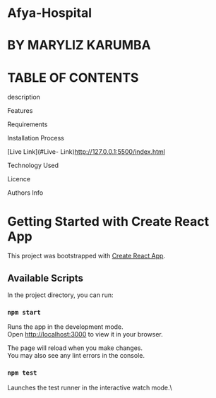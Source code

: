 # Afya-Hospital

# BY MARYLIZ KARUMBA
 
 # TABLE OF CONTENTS

description

Features

Requirements

Installation Process

[Live Link](#Live- Link)http://127.0.0.1:5500/index.html

Technology Used

Licence

Authors Info



# Getting Started with Create React App

This project was bootstrapped with [Create React App](https://github.com/facebook/create-react-app).

## Available Scripts

In the project directory, you can run:

### `npm start`

Runs the app in the development mode.\
Open [http://localhost:3000](http://localhost:3000) to view it in your browser.

The page will reload when you make changes.\
You may also see any lint errors in the console.

### `npm test`

Launches the test runner in the interactive watch mode.\
